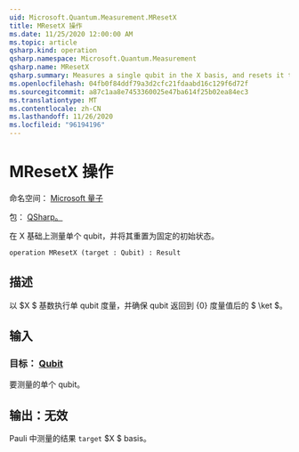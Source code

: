 ```yaml
---
uid: Microsoft.Quantum.Measurement.MResetX
title: MResetX 操作
ms.date: 11/25/2020 12:00:00 AM
ms.topic: article
qsharp.kind: operation
qsharp.namespace: Microsoft.Quantum.Measurement
qsharp.name: MResetX
qsharp.summary: Measures a single qubit in the X basis, and resets it to a fixed initial state following the measurement.
ms.openlocfilehash: 04fb0f84ddf79a3d2cfc21fdaabd16c129f6d72f
ms.sourcegitcommit: a87c1aa8e7453360025e47ba614f25b02ea84ec3
ms.translationtype: MT
ms.contentlocale: zh-CN
ms.lasthandoff: 11/26/2020
ms.locfileid: "96194196"
---
```

# <a name="mresetx-operation"></a>MResetX 操作

命名空间： [Microsoft 量子](xref:Microsoft.Quantum.Measurement)

包： [QSharp。](https://nuget.org/packages/Microsoft.Quantum.QSharp.Core)


在 X 基础上测量单个 qubit，并将其重置为固定的初始状态。

```qsharp
operation MResetX (target : Qubit) : Result
```


## <a name="description"></a>描述

以 $X $ 基数执行单 qubit 度量，并确保 qubit 返回到 {0} 度量值后的 $ \ket $。

## <a name="input"></a>输入

### <a name="target--qubit"></a>目标： [Qubit](xref:microsoft.quantum.lang-ref.qubit)

要测量的单个 qubit。



## <a name="output--__invalidresult__"></a>输出：__无效 <Result>__

Pauli 中测量的结果 `target` $X $ basis。